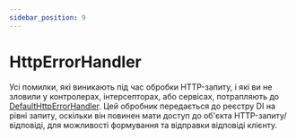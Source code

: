 ```yaml
---
sidebar_position: 9
---
```


# HttpErrorHandler

Усі помилки, які виникають під час обробки HTTP-запиту, і які ви не зловили у контролерах, інтерсепторах, або сервісах, потрапляють до [DefaultHttpErrorHandler][1]. Цей обробник передається до реєстру DI на рівні запиту, оскільки він повинен мати доступ до об'єкта HTTP-запиту/відповіді, для можливості формування та відправки відповіді клієнту.











[1]: https://github.com/ditsmod/ditsmod/blob/core-2.43.0/packages/core/src/services/default-http-error-handler.ts
